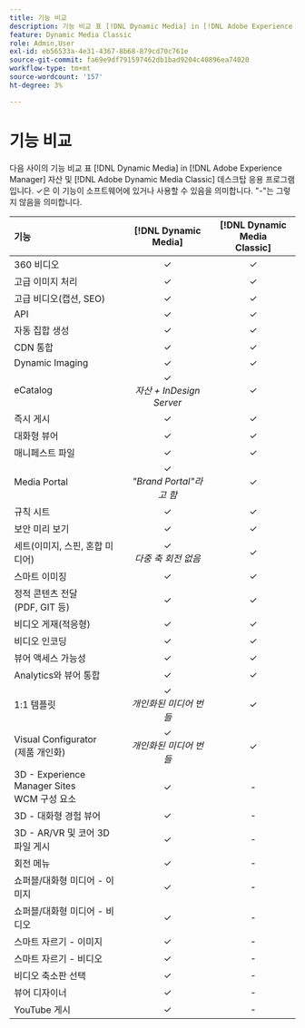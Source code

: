 ```yaml
---
title: 기능 비교
description: 기능 비교 표 [!DNL Dynamic Media] in [!DNL Adobe Experience Manager] 자산 및 [!DNL Adobe Dynamic Media Classic] 데스크탑 응용 프로그램입니다.
feature: Dynamic Media Classic
role: Admin,User
exl-id: eb56533a-4e31-4367-8b68-879cd70c761e
source-git-commit: fa69e9df791597462db1bad9204c40896ea74020
workflow-type: tm+mt
source-wordcount: '157'
ht-degree: 3%

---
```


# 기능 비교

다음 사이의 기능 비교 표 [!DNL Dynamic Media] in [!DNL Adobe Experience Manager] 자산 및 [!DNL Adobe Dynamic Media Classic] 데스크탑 응용 프로그램입니다. ✓은 이 기능이 소프트웨어에 있거나 사용할 수 있음을 의미합니다. &quot;-&quot;는 그렇지 않음을 의미합니다.

| 기능 | [!DNL Dynamic Media] | [!DNL Dynamic Media<br>Classic] |
| :--- | :---: | :---: |
| 360 비디오 | ✓ | ✓ |
| 고급 이미지 처리 | ✓ | ✓ |
| 고급 비디오(캡션, SEO) | ✓ | ✓ |
| API | ✓ | ✓ |
| 자동 집합 생성 | ✓ | ✓ |
| CDN 통합 | ✓ | ✓ |
| Dynamic Imaging | ✓ | ✓ |
| eCatalog | ✓<br>*자산 + InDesign Server* | ✓ |
| 즉시 게시 | ✓ | ✓ |
| 대화형 뷰어 | ✓ | ✓ |
| 매니페스트 파일 | ✓ | ✓ |
| Media Portal | ✓<br>*&quot;Brand Portal&quot;라고 함* | ✓ |
| 규칙 시트 | ✓ | ✓ |
| 보안 미리 보기 | ✓ | ✓ |
| 세트(이미지, 스핀, 혼합 미디어) | ✓<br>*다중 축 회전 없음* | ✓ |
| 스마트 이미징 | ✓ | ✓ |
| 정적 콘텐츠 전달<br>(PDF, GIT 등) | ✓ | ✓ |
| 비디오 게재(적응형) | ✓ | ✓ |
| 비디오 인코딩 | ✓ | ✓ |
| 뷰어 액세스 가능성 | ✓ | ✓ |
| Analytics와 뷰어 통합 | ✓ | ✓ |
| 1:1 템플릿 | ✓<br>*개인화된 미디어 번들* | ✓ |
| Visual Configurator<br>(제품 개인화) | ✓<br>*개인화된 미디어 번들* | ✓ |
| 3D - Experience Manager Sites<br>WCM 구성 요소 | ✓ | - |
| 3D - 대화형 경험 뷰어 | ✓ | - |
| 3D - AR/VR 및 코어 3D 파일 게시 | ✓ | - |
| 회전 메뉴 | ✓ | - |
| 쇼퍼블/대화형 미디어 - 이미지 | ✓ | - |
| 쇼퍼블/대화형 미디어 - 비디오 | ✓ | - |
| 스마트 자르기 - 이미지 | ✓ | - |
| 스마트 자르기 - 비디오 | ✓ | - |
| 비디오 축소판 선택 | ✓ | - |
| 뷰어 디자이너 | ✓ | - |
| YouTube 게시 | ✓ | - |
